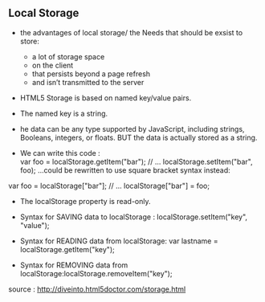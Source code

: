 ## Local Storage 

- the advantages of local storage/ the Needs that should be exsist to store:
     - a lot of storage space
     - on the client
     - that persists beyond a page refresh
     - and isn’t transmitted to the server
- HTML5 Storage is based on named key/value pairs.
- The named key is a string.
- he data can be any type supported by JavaScript, including strings, Booleans, integers, or floats. BUT  the data is actually stored as a string. 


- We can write this code :  
 var foo = localStorage.getItem("bar");
// ...
localStorage.setItem("bar", foo);
…could be rewritten to use square bracket syntax instead:

var foo = localStorage["bar"];
// ...
localStorage["bar"] = foo;   

- The localStorage property is read-only.

- Syntax for SAVING data to localStorage : localStorage.setItem("key", "value");

- Syntax for READING data from localStorage: var lastname = localStorage.getItem("key");

- Syntax for REMOVING data from localStorage:localStorage.removeItem("key");



source : http://diveinto.html5doctor.com/storage.html
